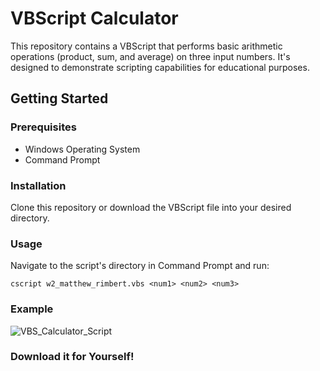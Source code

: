 # VBScript Calculator

This repository contains a VBScript that performs basic arithmetic operations (product, sum, and average) on three input numbers. It's designed to demonstrate scripting capabilities for educational purposes.

## Getting Started
### Prerequisites
- Windows Operating System
- Command Prompt

### Installation
Clone this repository or download the VBScript file into your desired directory.

### Usage
Navigate to the script's directory in Command Prompt and run:
```shell
cscript w2_matthew_rimbert.vbs <num1> <num2> <num3>
```
### Example
![VBS_Calculator_Script](https://github.com/Matthew-Rimbert/VBScript-Calculator/assets/169205418/787d65d3-cf36-42ef-bd97-35b07bd42aa5)

### Download it for Yourself!


